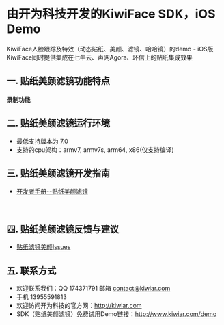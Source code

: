 # 由开为科技开发的KiwiFace SDK，iOS Demo
KiwiFace人脸跟踪及特效（动态贴纸、美颜、滤镜、哈哈镜）的demo - iOS版
KiwiFace同时提供集成在七牛云、声网Agora、环信上的贴纸集成效果

## 

## 一. 贴纸美颜滤镜功能特点
#### 录制功能

## 二. 贴纸美颜滤镜运行环境

- 最低支持版本为 7.0
- 支持的cpu架构：armv7, armv7s, arm64, x86(仅支持编译)

## 三. 贴纸美颜滤镜开发指南

 - [开发者手册--贴纸美颜滤镜](https://github.com/kiwi-face/KiwiFaceSDK_Demo_iOS/blob/master/docs/ios-instruction.md)                                                                                                                                                                                                                         

## 四. 贴纸美颜滤镜反馈与建议

- [贴纸滤镜美颜Issues](https://github.com/kiwi-face/KiwiFaceSDK_Demo_iOS/issues)

## 五. 联系方式

- 欢迎联系我们：QQ 174371791 邮箱  contact@kiwiar.com  
- 手机 13955591813
- 欢迎访问开为科技的官方网：http://kiwiar.com
- SDK（贴纸美颜滤镜）免费试用Demo链接：http://www.kiwiar.com/demo


